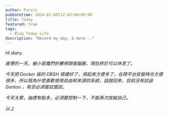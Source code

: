 ```yaml
---
author: Parvis
pubDatetime: 2024-01-06T12:43:06+00:00
title: Today
featured: true
tags:
  - Blog Today Life
description: "Record my day, & more .."
---
```


*Hi diary.*   

*疲憊的一天，被小惡魔們折騰得頭昏腦脹，現在終於可以休息了。*   

*今天把 Docker 版的 DBSH 搭建好了，用起來方便多了，在跨平台安裝時也方便很多，所以我為什麼喜歡使用自由和來源的系統，話說回來，目前沒有試過 Gentoo ，有空必須嘗試嘗試。*   

*今天太累，抽煙有點多，必須要控制一下，不能再次放縱自己。*   

*以上*   
